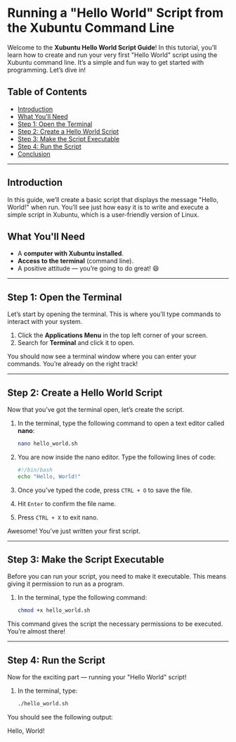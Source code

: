 # Running a "Hello World" Script from the Xubuntu Command Line

Welcome to the **Xubuntu Hello World Script Guide**! In this tutorial, you’ll learn how to create and run your very first "Hello World" script using the Xubuntu command line. It’s a simple and fun way to get started with programming. Let’s dive in!

## Table of Contents
- [Introduction](#introduction)
- [What You'll Need](#what-youll-need)
- [Step 1: Open the Terminal](#step-1-open-the-terminal)
- [Step 2: Create a Hello World Script](#step-2-create-a-hello-world-script)
- [Step 3: Make the Script Executable](#step-3-make-the-script-executable)
- [Step 4: Run the Script](#step-4-run-the-script)
- [Conclusion](#conclusion)

---

## Introduction

In this guide, we’ll create a basic script that displays the message "Hello, World!" when run. You’ll see just how easy it is to write and execute a simple script in Xubuntu, which is a user-friendly version of Linux.

## What You'll Need

- A **computer with Xubuntu installed**.
- **Access to the terminal** (command line).
- A positive attitude — you’re going to do great! 😄

---

## Step 1: Open the Terminal

Let’s start by opening the terminal. This is where you’ll type commands to interact with your system.

1. Click the **Applications Menu** in the top left corner of your screen.
2. Search for **Terminal** and click it to open.

You should now see a terminal window where you can enter your commands. You’re already on the right track!

---

## Step 2: Create a Hello World Script

Now that you’ve got the terminal open, let’s create the script.

1. In the terminal, type the following command to open a text editor called **nano**:
    ```bash
    nano hello_world.sh
    ```

2. You are now inside the nano editor. Type the following lines of code:
    ```bash
    #!/bin/bash
    echo "Hello, World!"
    ```

3. Once you’ve typed the code, press `CTRL + O` to save the file.
4. Hit `Enter` to confirm the file name.
5. Press `CTRL + X` to exit nano.

Awesome! You’ve just written your first script.

---

## Step 3: Make the Script Executable

Before you can run your script, you need to make it executable. This means giving it permission to run as a program.

1. In the terminal, type the following command:
    ```bash
    chmod +x hello_world.sh
    ```

This command gives the script the necessary permissions to be executed. You’re almost there!

---

## Step 4: Run the Script

Now for the exciting part — running your "Hello World" script!

1. In the terminal, type:
    ```bash
    ./hello_world.sh
    ```

You should see the following output:

Hello, World!
